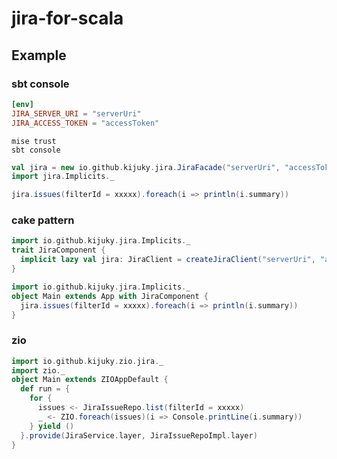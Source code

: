 # jira-for-scala

## Example

### sbt console

```toml
[env]
JIRA_SERVER_URI = "serverUri"
JIRA_ACCESS_TOKEN = "accessToken"
```

```shell
mise trust
sbt console
```

```scala
val jira = new io.github.kijuky.jira.JiraFacade("serverUri", "accessToken")
import jira.Implicits._

jira.issues(filterId = xxxxx).foreach(i => println(i.summary))
```

### cake pattern

```scala
import io.github.kijuky.jira.Implicits._
trait JiraComponent {
  implicit lazy val jira: JiraClient = createJiraClient("serverUri", "accessToken")
}
```

```scala
import io.github.kijuky.jira.Implicits._
object Main extends App with JiraComponent {
  jira.issues(filterId = xxxxx).foreach(i => println(i.summary))
}
```

### zio

```scala
import io.github.kijuky.zio.jira._
import zio._
object Main extends ZIOAppDefault {
  def run = {
    for {
      issues <- JiraIssueRepo.list(filterId = xxxxx)
      _ <- ZIO.foreach(issues)(i => Console.printLine(i.summary))
    } yield ()
  }.provide(JiraService.layer, JiraIssueRepoImpl.layer)
}
```